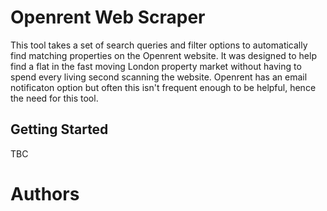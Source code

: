 # Openrent Web Scraper

This tool takes a set of search queries and filter options to automatically find matching properties on the Openrent website. It was designed to help find a flat in the fast moving London property market without having to spend every living second scanning the website. Openrent has an email notificaton option but often this isn't frequent enough to be helpful, hence the need for this tool. 

## Getting Started 

TBC

# Authors
